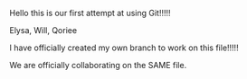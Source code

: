 Hello this is our first attempt at using Git!!!!!

Elysa, Will, Qoriee

I have officially created my own branch to work on this file!!!!!

We are officially collaborating on the SAME file.